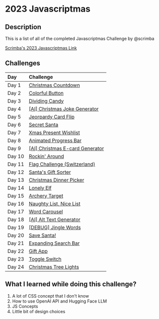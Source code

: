 
# 2023 Javascriptmas

## Description
This is a list of all of the completed Javascriptmas Challenge by @scrimba


[Scrimba's 2023 Javascriptmas Link](https://scrimba.com/learn/javascriptmas/)



## Challenges
| Day  | Challenge
| :--------  | :--------
| Day 1 | [Christmas Countdown](https://github.com/Joes131205/scrimba-javascriptmas/tree/main/Day%201%20-%20Christmas%20Countdown%20%F0%9F%8E%84)
| Day 2 | [Colorful Button](https://github.com/Joes131205/scrimba-javascriptmas/tree/main/Day%202%20-%20Colorful%20Button%20%F0%9F%8E%84)
| Day 3 | [Dividing Candy](https://github.com/Joes131205/scrimba-javascriptmas/tree/main/Day%203%20-%20Dividing%20Candy%20%F0%9F%8E%84)
| Day 4 | [[AI] Christmas Joke Generator](https://github.com/Joes131205/scrimba-javascriptmas/tree/main/Day%204%20-%20AI%20Christmas%20Joke%20Generator%20%F0%9F%8E%84)
| Day 5 | [Jeorpardy Card Flip](https://github.com/Joes131205/scrimba-javascriptmas/tree/main/Day%205%20-%20Jeopardy%20Card%20Flip%20%F0%9F%8E%84)
| Day 6 | [Secret Santa](https://github.com/Joes131205/scrimba-javascriptmas/tree/main/Day%206%20-%20Secret%20Santa%20%F0%9F%8E%84)
| Day 7 | [Xmas Present Wishlist](https://github.com/Joes131205/scrimba-javascriptmas/tree/main/Day%207%20-%20Xmas%20Present%20Wishlist%20%F0%9F%8E%84)
| Day 8 | [Animated Progress Bar](https://github.com/Joes131205/scrimba-javascriptmas/tree/main/Day%208%20-%20Animated%20Progress%20Bar%20%F0%9F%8E%84)
| Day 9 | [[AI] Christmas E-card Generator](https://github.com/Joes131205/scrimba-javascriptmas/tree/main/Day%209%20-%20AI%20Christmas%20E-card%20Generator%20%F0%9F%8E%84)
| Day 10 | [Rockin' Around](https://github.com/Joes131205/scrimba-javascriptmas/tree/main/Day%2010%20-%20Rockin'%20Around%20%F0%9F%8E%84)
| Day 11 | [Flag Challenge (Switzerland)](https://github.com/Joes131205/scrimba-javascriptmas/tree/main/Day%2011%20-%20Flag%20Challenge%20(Switzerland)%20%F0%9F%8E%84)
| Day 12 | [Santa's Gift Sorter](https://github.com/Joes131205/scrimba-javascriptmas/tree/main/Day%2012%20-%20Santa's%20Gift%20Sorter%20%F0%9F%8E%84)
| Day 13 | [Christmas Dinner Picker](https://github.com/Joes131205/scrimba-javascriptmas/tree/main/Day%2013%20-%20Christmas%20Dinner%20Picker%20%F0%9F%8E%84)
| Day 14 | [Lonely Elf](https://github.com/Joes131205/scrimba-javascriptmas/tree/main/Day%2014%20-%20Lonely%20Elf%20%F0%9F%8E%84)
| Day 15 | [Archery Target](https://github.com/Joes131205/scrimba-javascriptmas/tree/main/Day%2015%20-%20Archery%20Target%20%F0%9F%8E%84)
| Day 16 | [Naughty List, Nice List](https://github.com/Joes131205/scrimba-javascriptmas/tree/main/Day%2016%20-%20Naughty%20list%2C%20Nice%20list%20%F0%9F%8E%84)
| Day 17 | [Word Carousel](https://github.com/Joes131205/scrimba-javascriptmas/tree/main/Day%2017%20-%20Word%20Carousel%20%F0%9F%8E%84)
| Day 18 | [[AI] Alt Text Generator](https://github.com/Joes131205/scrimba-javascriptmas/tree/main/Day%2018%20-%20AI%20Alt%20Text%20Generator%20%F0%9F%8E%84)
| Day 19 | [[DEBUG] Jingle Words](https://github.com/Joes131205/scrimba-javascriptmas/tree/main/Day%2019%20-%20%5BDEBUG%5D%20%20Jingle%20Words%20%F0%9F%8E%84)
| Day 20 | [Save Santa!](https://github.com/Joes131205/scrimba-javascriptmas/tree/main/Day%2020%20-%20Save%20Santa!%20%F0%9F%8E%84)
| Day 21 | [Expanding Search Bar](https://github.com/Joes131205/scrimba-javascriptmas/tree/main/Day%2021%20-%20Expanding%20Search%20Bar%20%F0%9F%8E%84)
| Day 22 | [Gift App](https://github.com/Joes131205/scrimba-javascriptmas/tree/main/Day%2022%20-%20Gift%20App%20%F0%9F%8E%84)
| Day 23 | [Toggle Switch](https://github.com/Joes131205/scrimba-javascriptmas/tree/main/Day%2023%20-%20Toggle%20Switch%20%F0%9F%8E%84)
| Day 24 | [Christmas Tree Lights](https://github.com/Joes131205/scrimba-javascriptmas/tree/main/Day%2024%20-%20Christmas%20Tree%20Lights%20%F0%9F%8E%84)

##
## What I learned while doing this challenge?

1. A lot of CSS concept that I don't know
2. How to use OpenAI API and Hugging Face LLM
3. JS Concepts
4. Little bit of design choices

